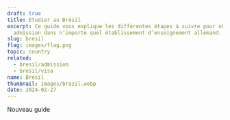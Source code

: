 ```yaml
---
draft: true
title: Etudier au Brésil
excerpt: Ce guide vous explique les différentes étapes à suivre pour obtenir une
  admission dans n’importe quel établissement d’enseignement allemand.
slug: bresil
flag: images/flag.png
topic: country
related:
  - bresil/admission
  - bresil/visa
name: Bresil
thumbnail: images/brazil.webp
date: 2024-02-27
---
```

Nouveau guide